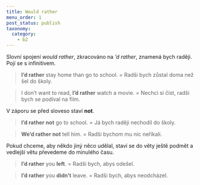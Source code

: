 ```yaml
---
title: Would rather
menu_order: 1
post_status: publish
taxonomy:
  category:
    - b2
---
```


Slovní spojení _would rather_, zkracováno na _’d rather_, znamená bych raději. Pojí se s infinitivem.

> **I’d rather** stay home than go to school. = Radši bych zůstal doma než šel do školy.

> I don’t want to read, **I’d rather** watch a movie. = Nechci si číst, radši bych se podíval na film.

V záporu se před sloveso staví **not**.

> **I’d rather** **not** go to school. = Já bych raději nechodil do školy.

> **We’d rather not** tell him. = Radši bychom mu nic neříkali.

Pokud chceme, aby někdo jiný něco udělal, staví se do věty ještě podmět a vedlejší větu převedeme do minulého času.

> **I’d rather** you **left**. = Radši bych, abys odešel.

> **I’d rather** you **didn’t** leave. = Radši bych, abys neodcházel.
